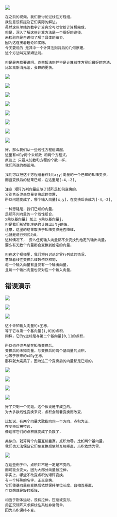 ![](imagesp16-01/01-01.jpg)

```
在之前的视频，我们曾讨论过线性方程组，
我刻意没有提及它们实际的解法，
虽然这些单纯的数字计算完全可以留给计算机完成，
但是，深入了解这些计算方法是一个很好的途径，
来检验你是否透彻了解了具体的细节，
因为这连接着理论和实际，
今天要说的 是其中一个计算法则背后的几何原理，
这个方法叫克莱姆法则。
```

```
但是是先我要说明，克莱姆法则并不是计算线性方程组最好的方法，
比如高斯消元法，会算的更快。
```

![](imagesp16-01/01-02.jpg)

![](imagesp16-01/01-02.jpg)

![](imagesp16-01/01-03.jpg)

![](imagesp16-01/01-04.jpg)

![](imagesp16-01/01-05.jpg)

![](imagesp16-01/01-06.jpg)

![](imagesp16-01/01-07.jpg)

![](imagesp16-01/01-08.jpg)

```
好，那么我们从一些线性方程组讲起，
这里有x和y两个未知数 和两个方程式，
原则上 只要未知数和方程的个数一样，
我们所说的都适用。

我们可以把这个方程组看作对[x;y]向量的一个已知的矩阵变换，
而且变换后的结果已知，在这里是[-4,-2],

注意 矩阵的列向量反映了矩阵是如何变换的，
分别告诉你基向量变换后的位置，
所以问题变成了，哪个输入向量[x,y]，在变换后会成为[-4,-2],

一种思路是，我们已知的向量，
是矩阵列向量的一个线性组合，
x乘以基向量i 加上 y乘以基向量j，
但是我们希望能准确的计算出x与y的值，
注意，这里的结果取决于矩阵变换是否降维，
也就是说行列式为0，
这种情况下， 要么任何输入向量都不会变换到给定的输出向量，
要么有无数个向量都会变换到给定的向量，
```



```
但在这个视频里，我们将只讨论非零行列式的情况，
意味着线性变换后维数依然相同，
每一个输入向量有且仅有一个输出向量，
且每一个输出向量也仅对应一个输入向量，
```



## 错误演示

![](imagesp16-01/01-09.jpg)

![](imagesp16-01/01-10.jpg)

![](imagesp16-01/01-11.jpg)

```
这个未知输入向量的x坐标，
等于它与第一个基向量[1,0]的点积，
同样，它的y坐标是与第二个基向量[0,1]的点积，

所以也许你希望在矩阵变换后，
变换后的未知向量，与变换后的两个基向量的点积，
也等于原来的x和y坐标，
那样就太完美了，因为这三个变换后的向量都是已知的，
```

![](imagesp16-01/01-12.jpg)

![](imagesp16-01/01-13.jpg)

![](imagesp16-01/01-14.jpg)

![](imagesp16-01/01-15.jpg)

```
好了只剩一个问题，这个假设是不成立的，
对大多数线性变换来说，点积会随着变换而改变，

比如说，有两个向量大致指向同一个方向，点积为正，
在变换后被拉远，
像这样它们的点积就变成了负数了，

类似的，就算两个向量互相垂直，点积为零，比如两个基向量，
我们也无法保证它们在变换后依然互相垂直，点积依然为零，
```

![](imagesp16-01/01-16.jpg)

```
在这些例子中，点积并不是一定是不变的，
而可能会变大，因为大部分向量被拉伸，
事实上，哪些不改变点积的矩阵变换，
有一个特殊的名字，正交变换，
它们使基向量在变换后依然保持单位长度，且相互垂直，
可以想成是旋转矩阵，

相当于刚体运动，没有拉伸，压缩或变形，
用正交矩阵来求解线性系统非常简单，
因为点积保持不变。
```







